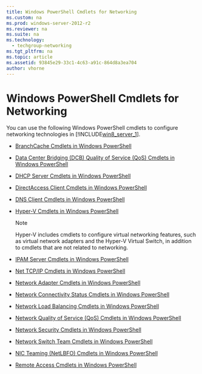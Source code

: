 ```yaml
---
title: Windows PowerShell Cmdlets for Networking
ms.custom: na
ms.prod: windows-server-2012-r2
ms.reviewer: na
ms.suite: na
ms.technology: 
  - techgroup-networking
ms.tgt_pltfrm: na
ms.topic: article
ms.assetid: 93845e29-33c1-4c63-a91c-864d8a3ea704
author: vhorne
---
```

# Windows PowerShell Cmdlets for Networking
You can use the following Windows PowerShell cmdlets to configure networking technologies in [!INCLUDE[win8_server_1](../Token/win8_server_1_md.md)].  
  
-   [BranchCache Cmdlets in Windows PowerShell](http://technet.microsoft.com/library/hh848392.aspx)  
  
-   [Data Center Bridging \(DCB\) Quality of Service \(QoS\) Cmdlets in Windows PowerShell](http://technet.microsoft.com/library/hh967440.aspx)  
  
-   [DHCP Server Cmdlets in Windows PowerShell](http://technet.microsoft.com/library/jj590751.aspx)  
  
-   [DirectAccess Client Cmdlets in Windows PowerShell](http://technet.microsoft.com/library/hh848426.aspx)  
  
-   [DNS Client Cmdlets in Windows PowerShell](http://technet.microsoft.com/library/jj590772.aspx)  
  
-   [Hyper\-V Cmdlets in Windows PowerShell](http://technet.microsoft.com/library/hh848559.aspx)  
  
    > [!NOTE]  
    > Hyper\-V includes cmdlets to configure virtual networking features, such as virtual network adapters and the Hyper\-V Virtual Switch, in addition to cmdlets that are not related to networking.  
  
-   [IPAM Server Cmdlets in Windows PowerShell](http://technet.microsoft.com/library/jj553807.aspx)  
  
-   [Net TCP\/IP Cmdlets in Windows PowerShell](http://technet.microsoft.com/library/hh826123.aspx)  
  
-   [Network Adapter Cmdlets in Windows PowerShell](http://technet.microsoft.com/library/jj134956.aspx)  
  
-   [Network Connectivity Status Cmdlets in Windows PowerShell](http://technet.microsoft.com/library/hh848620.aspx)  
  
-   [Network Load Balancing Cmdlets in Windows PowerShell](http://technet.microsoft.com/library/hh801274.aspx)  
  
-   [Network Quality of Service \(QoS\) Cmdlets in Windows PowerShell](http://technet.microsoft.com/library/hh967469.aspx)  
  
-   [Network Security Cmdlets in Windows PowerShell](http://technet.microsoft.com/library/jj554906.aspx)  
  
-   [Network Switch Team Cmdlets in Windows PowerShell](http://technet.microsoft.com/library/jj553812.aspx)  
  
-   [NIC Teaming \(NetLBFO\) Cmdlets in Windows PowerShell](http://technet.microsoft.com/library/jj130849.aspx)  
  
-   [Remote Access Cmdlets in Windows PowerShell](http://technet.microsoft.com/library/hh918399.aspx)  
  
